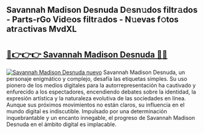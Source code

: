 ## Savannah Madison Desnuda D𝚎sn𝚞dos filtr𝚊dos - Parts-rGo Vid𝚎os filtr𝚊dos - N𝚞evas f𝚘tos atr𝚊ctivas MvdXL

# <h2><a href="http://mb43x7.tromn.icu/?c=Savannah+Madison+Desnuda">🔗👉👉👉 Savannah Madison Desnuda 🔗🔗</a></h2>

[![Savannah Madison Desnuda nuevo](https://i.imgur.com/pEAQMta.gif)](http://mb43x7.tromn.icu/?c=Savannah+Madison+Desnuda)
Savannah Madison Desnuda, un personaje enigmático y complejo, desafía las etiquetas simples. Su uso pionero de los medios digitales para la autorrepresentación ha cautivado y enfurecido a los espectadores, encendiendo debates sobre la identidad, la expresión artística y la naturaleza evolutiva de las sociedades en línea. Aunque sus próximos movimientos no están claros, su influencia en el mundo digital es indiscutible. Impulsado por una determinación inquebrantable y un encanto innegable, el progreso de Savannah Madison Desnuda en el ámbito digital es implacable.
